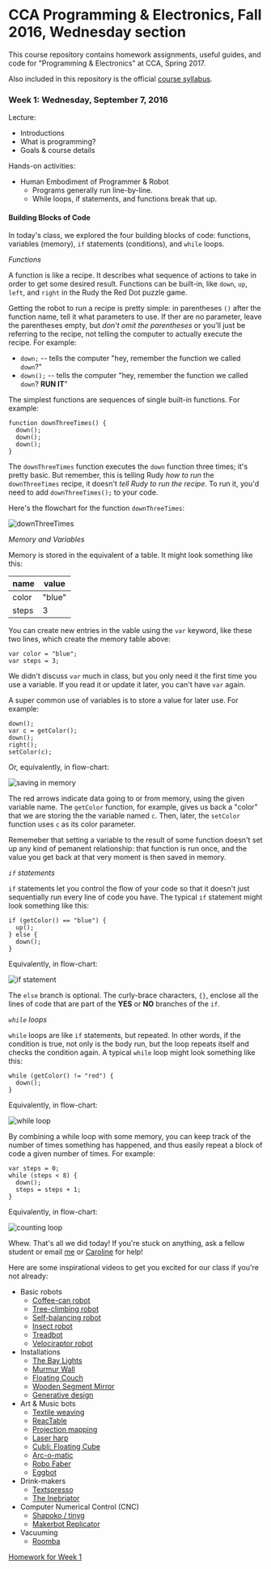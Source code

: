 # CCA Programming & Electronics, Fall 2016, Wednesday section

This course repository contains homework assignments, useful guides, and code for "Programming & Electronics" at CCA, Spring 2017.

Also included in this repository is the official [course syllabus](syllabus.pdf).

### Week 1: Wednesday, September 7, 2016

Lecture:
- Introductions
- What is programming?
- Goals & course details

Hands-on activities:
- Human Embodiment of Programmer & Robot
  - Programs generally run line-by-line.
  - While loops, if statements, and functions break that up.

#### Building Blocks of Code

In today's class, we explored the four building blocks of code: functions, variables (memory), `if` statements (conditions), and `while` loops.

*Functions*

A function is like a recipe. It describes what sequence of actions to take in order to get some desired result. Functions can be built-in, like `down`, `up`, `left`, and `right` in the Rudy the Red Dot puzzle game.

Getting the robot to run a recipe is pretty simple: in parentheses `()` after the function name, tell it what parameters to use. If ther are no parameter, leave the parentheses empty, but *don't omit the parentheses* or you'll just be referring to the recipe, not telling the computer to actually execute the recipe. For example:

- `down;` -- tells the computer "hey, remember the function we called `down`?"
- `down();` -- tells the computer "hey, remember the function we called `down`? **RUN IT**"

The simplest functions are sequences of single built-in functions. For example:

```
function downThreeTimes() {
  down();
  down();
  down();
}
```

The `downThreeTimes` function executes the `down` function three times; it's pretty basic. But remember, this is telling Rudy *how to run* the `downThreeTimes` recipe, it doesn't *tell Rudy to run the recipe*. To run it, you'd need to add `downThreeTimes();` to your code.

Here's the flowchart for the function `downThreeTimes`:

![downThreeTimes](img/downThreeTimes.png)

*Memory and Variables*

Memory is stored in the equivalent of a table. It might look something like this:

| name  | value  |
| ----- | ------ |
| color | "blue" |
| steps | 3      |

You can create new entries in the vable using the `var` keyword, like these two lines, which create the memory table above:

```
var color = "blue";
var steps = 3;
```

We didn't discuss `var` much in class, but you only need it the first time you use a variable. If you read it or update it later, you can't have `var` again.

A super common use of variables is to store a value for later use. For example:

```
down();
var c = getColor();
down();
right();
setColor(c);
```

Or, equivalently, in flow-chart:

![saving in memory](img/getColor-setColor.png)

The red arrows indicate data going to or from memory, using the given variable name. The `getColor` function, for example, gives us back a "color" that we are storing the the variable named `c`. Then, later, the `setColor` function uses `c` as its color parameter.

Rememeber that setting a variable to the result of some function doesn't set up any kind of pemanent relationship: that function is run once, and the value you get back at that very moment is then saved in memory.

*`if` statements*

`if` statements let you control the flow of your code so that it doesn't just sequentially run every line of code you have. The typical `if` statement might look something like this:

```
if (getColor() == "blue") {
  up();
} else {
  down();
}
```

Equivalently, in flow-chart:

![if statement](img/if-statement.png)

The `else` branch is optional. The curly-brace characters, `{}`, enclose all the lines of code that are part of the **YES** or **NO** branches of the `if`.

*`while` loops*

`while` loops are like `if` statements, but repeated. In other words, if the condition is true, not only is the body run, but the loop repeats itself and checks the condition again. A typical `while` loop might look something like this:

```
while (getColor() != "red") {
  down();
}
```

Equivalently, in flow-chart:

![while loop](img/while-loop.png)

By combining a while loop with some memory, you can keep track of the number of times something has happened, and thus easily repeat a block of code a given number of times. For example:

```
var steps = 0;
while (steps < 8) {
  down();
  steps = steps + 1;
}
```

Equivalently, in flow-chart:

![counting loop](img/counting-loop.png)

Whew. That's all we did today! If you're stuck on anything, ask a fellow student or email [me](mailto:jzamfirescupereira@cca.edu) or [Caroline](mailto:caroline.crandall@cca.edu) for help!

Here are some inspirational videos to get you excited for our class if you're not already:
- Basic robots
  - [Coffee-can robot](http://www.youtube.com/watch?v=b0mIshBIbvI#t=24)
  - [Tree-climbing robot](http://www.youtube.com/watch?v=zkpH1BjD6Wc)
  - [Self-balancing robot](http://www.youtube.com/watch?v=Tw9Jr-SPL0Y)
  - [Insect robot](http://www.youtube.com/watch?v=tOsNXg2vAd4#t=120)
  - [Treadbot](http://www.youtube.com/watch?v=YblSltHDbIU)
  - [Velociraptor robot](http://www.youtube.com/watch?v=lPEg83vF_Tw)
- Installations
  - [The Bay Lights](http://thebaylights.org/)
  - [Murmur Wall](http://www.future-cities-lab.net/projects/#/murmurwall/)
  - [Floating Couch](http://vimeo.com/72826106)
  - [Wooden Segment Mirror](https://www.youtube.com/watch?v=BZysu9QcceM#t=36)
  - [Generative design](https://www.youtube.com/watch?v=pNkz8wEJljc)
- Art & Music bots
  - [Textile weaving](https://vimeo.com/71044541)
  - [ReacTable](https://www.youtube.com/user/marcosalonso)
  - [Projection mapping](https://www.youtube.com/watch?v=czuhNcNU6qU)
  - [Laser harp](http://www.youtube.com/watch?v=sLVXmsbVwUs#t=20)
  - [Cubli: Floating Cube](https://www.youtube.com/watch?v=n_6p-1J551Y)
  - [Arc-o-matic](http://vimeo.com/57082262#at=130)
  - [Robo Faber](http://vimeo.com/78771257)
  - [Eggbot](https://www.youtube.com/watch?v=w4cdbV2oaEc)
- Drink-makers
  - [Textspresso](http://www.youtube.com/watch?v=kx9D74t7GD8#t=89)
  - [The Inebriator](http://www.youtube.com/watch?v=WqY7fchs7H0)
- Computer Numerical Control (CNC)
  - [Shapoko / tinyg](http://www.youtube.com/watch?v=pCC1GXnYfFI#t=11)
  - [Makerbot Replicator](http://www.youtube.com/watch?v=NAbiAzYhTOQ)
- Vacuuming
  - [Roomba](https://www.youtube.com/watch?v=0DNkbZvVYvc)

[Homework for Week 1](hw/week1.md)
